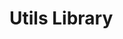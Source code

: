 <!--
 Copyright IBM Corp. All Rights Reserved.

 SPDX-License-Identifier: CC-BY-4.0
 -->
# Utils Library